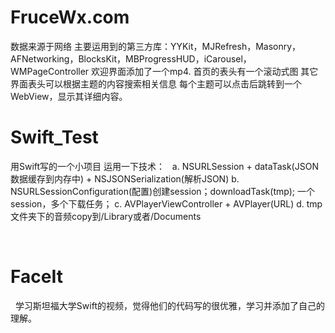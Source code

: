 # FruceWx.com
数据来源于网络
主要运用到的第三方库：YYKit，MJRefresh，Masonry，AFNetworking，BlocksKit，MBProgressHUD，iCarousel，WMPageController
欢迎界面添加了一个mp4.
首页的表头有一个滚动式图
其它界面表头可以根据主题的内容搜索相关信息
每个主题可以点击后跳转到一个WebView，显示其详细内容。

# Swift_Test
用Swift写的一个小项目
运用一下技术：
   a. NSURLSession + dataTask(JSON数据缓存到内存中) + NSJSONSerialization(解析JSON)
   b. NSURLSessionConfiguration(配置)创建session；downloadTask(tmp); 一个session，多个下载任务；
   c. AVPlayerViewController + AVPlayer(URL)
   d. tmp文件夹下的音频copy到/Library或者/Documents
   
   
# FaceIt
   学习斯坦福大学Swift的视频，觉得他们的代码写的很优雅，学习并添加了自己的理解。
